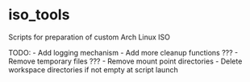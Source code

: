iso_tools
=========

Scripts for preparation of custom Arch Linux ISO

TODO:
    - Add logging mechanism
    - Add more cleanup functions ???
        - Remove temporary files ???
        - Remove mount point directories
        - Delete workspace directories if not empty at script launch

